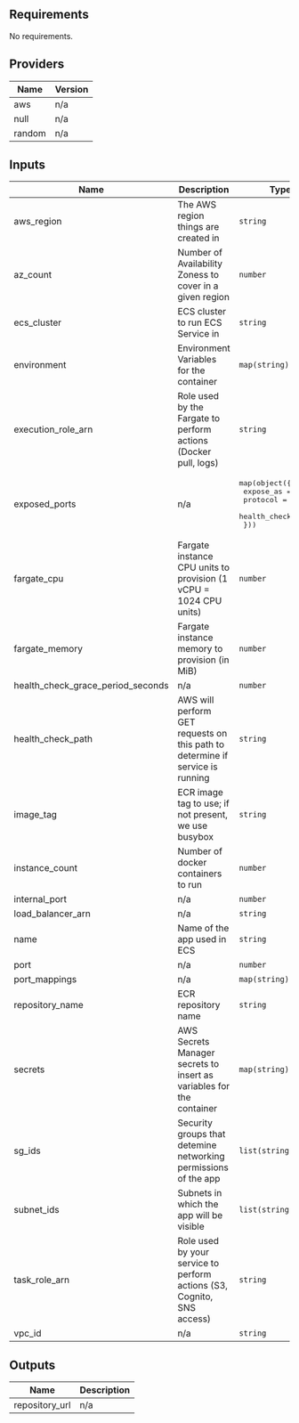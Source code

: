 ## Requirements

No requirements.

## Providers

| Name | Version |
|------|---------|
| aws | n/a |
| null | n/a |
| random | n/a |

## Inputs

| Name | Description | Type | Default | Required |
|------|-------------|------|---------|:--------:|
| aws\_region | The AWS region things are created in | `string` | n/a | yes |
| az\_count | Number of Availability Zoness to cover in a given region | `number` | `2` | no |
| ecs\_cluster | ECS cluster to run ECS Service in | `string` | n/a | yes |
| environment | Environment Variables for the container | `map(string)` | `{}` | no |
| execution\_role\_arn | Role used by the Fargate to perform actions (Docker pull, logs) | `string` | n/a | yes |
| exposed\_ports | n/a | <pre>map(object({<br>    expose_as    = number<br>    protocol     = string<br>    health_check = any<br>  }))</pre> | n/a | yes |
| fargate\_cpu | Fargate instance CPU units to provision (1 vCPU = 1024 CPU units) | `number` | `512` | no |
| fargate\_memory | Fargate instance memory to provision (in MiB) | `number` | `1024` | no |
| health\_check\_grace\_period\_seconds | n/a | `number` | `15` | no |
| health\_check\_path | AWS will perform GET requests on this path to determine if service is running | `string` | `"/"` | no |
| image\_tag | ECR image tag to use; if not present, we use busybox | `string` | `null` | no |
| instance\_count | Number of docker containers to run | `number` | `3` | no |
| internal\_port | n/a | `number` | n/a | yes |
| load\_balancer\_arn | n/a | `string` | n/a | yes |
| name | Name of the app used in ECS | `string` | n/a | yes |
| port | n/a | `number` | n/a | yes |
| port\_mappings | n/a | `map(string)` | n/a | yes |
| repository\_name | ECR repository name | `string` | n/a | yes |
| secrets | AWS Secrets Manager secrets to insert as variables for the container | `map(string)` | `{}` | no |
| sg\_ids | Security groups that detemine networking permissions of the app | `list(string)` | n/a | yes |
| subnet\_ids | Subnets in which the app will be visible | `list(string)` | n/a | yes |
| task\_role\_arn | Role used by your service to perform actions (S3, Cognito, SNS access) | `string` | n/a | yes |
| vpc\_id | n/a | `string` | n/a | yes |

## Outputs

| Name | Description |
|------|-------------|
| repository\_url | n/a |

